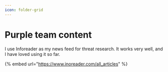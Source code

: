 ```yaml
---
icon: folder-grid
---
```


# Purple team content

I use Inforeader as my news feed for threat research. It works very well, and I have loved using it so far.

{% embed url="https://www.inoreader.com/all_articles" %}




